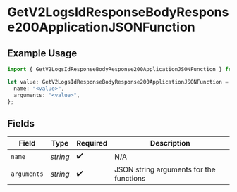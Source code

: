 # GetV2LogsIdResponseBodyResponse200ApplicationJSONFunction

## Example Usage

```typescript
import { GetV2LogsIdResponseBodyResponse200ApplicationJSONFunction } from "orq-poc-typescript-multi-env-version/models/operations";

let value: GetV2LogsIdResponseBodyResponse200ApplicationJSONFunction = {
  name: "<value>",
  arguments: "<value>",
};
```

## Fields

| Field                                   | Type                                    | Required                                | Description                             |
| --------------------------------------- | --------------------------------------- | --------------------------------------- | --------------------------------------- |
| `name`                                  | *string*                                | :heavy_check_mark:                      | N/A                                     |
| `arguments`                             | *string*                                | :heavy_check_mark:                      | JSON string arguments for the functions |